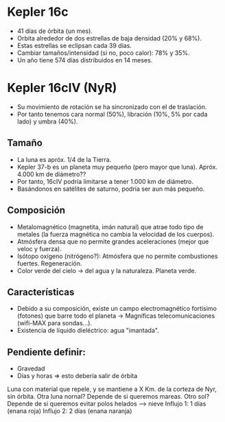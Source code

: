 # Kepler 16c
- 41 días de órbita (un mes).
- Orbita alrededor de dos estrellas de baja densidad (20% y 68%).
- Estas estrellas se eclipsan cada 39 días.
- Cambiar tamaños/intensidad (si no, poco calor): 78% y 35%.
- Un año tiene 574 días distribuidos en 14 meses.

# Kepler 16cIV (NyR)
- Su movimiento de rotación se ha sincronizado con el de traslación.
- Por tanto tenemos cara normal (50%), libración (10%, 5% por cada lado) y umbra (40%).

## Tamaño
- La luna es apróx. 1/4 de la Tierra.
- Kepler 37-b es un planeta muy pequeño (pero mayor que luna). Apróx. 4.000 km de diámetro??
- Por tanto, 16cIV podría limitarse a tener 1.000 km de diámetro.
- Basándonos en satélites de saturno, podría ser aun más pequeño.

## Composición
- Metalomagnético (magnetita, imán natural) que atrae todo tipo de metales (la fuerza magnética no cambia la velocidad de los cuerpos).
- Atmósfera densa que no permite grandes aceleraciones (mejor que veloc y fuerza).
- Isótopo oxígeno (nitrógeno?): Atmósfera que no permite combustiones fuertes. Regeneración.
- Color verde del cielo -> del agua y la naturaleza. Planeta verde.

## Características
- Debido a su composición, existe un campo electromagnético fortísimo (fotones) que barre todo el planeta -> Magníficas telecomunicaciones (wifi-MAX para sondas...).
- Existencia de líquido dieléctrico: agua "imantada".

## Pendiente definir:
- Gravedad
- Días y horas => esto debería salir de órbita


Luna con material que repele, y se mantiene a X Km. de la corteza de Nyr, sin órbita.
Otra luna nornal? Depende de si queremos mareas.
Otro sol? Depende de si queremos evitar polos helados --> nieve
Influjo 1: 1 días (enana roja)
Influjo 2: 2 días (enana naranja)
